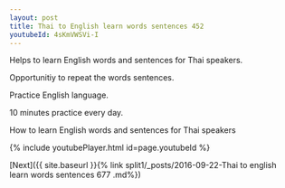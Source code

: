 ```yaml
---
layout: post
title: Thai to English learn words sentences 452 
youtubeId: 4sKmVWSVi-I
---
```

 
 
Helps to learn English words and sentences for Thai speakers.

Opportunitiy to repeat the words sentences. 

Practice English language. 
 
10 minutes practice every day. 
 
How to learn English words and sentences for Thai speakers 
 
{% include youtubePlayer.html id=page.youtubeId %}
 
 
[Next]({{ site.baseurl }}{% link  split1/_posts/2016-09-22-Thai to english learn words sentences 677 .md%})
 
